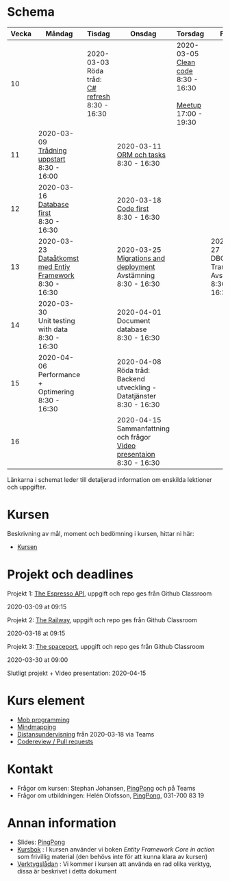 # Schema

Vecka|Måndag|Tisdag |Onsdag |Torsdag|Fredag
-----|-------|-------|------|------|------
10||2020-03-03<br />Röda tråd: [C# refresh](lecture_01_oop.md)<br />8:30 - 16:30||2020-03-05<br />[Clean code](lecture_02_cleancode.md)<br />8:30 - 16:30<br /><br />[Meetup](https://www.meetup.com/Goteborg-Computer-Education-Meetup-Group/events/267714745/)<br />17:00 - 19:30|
11|2020-03-09<br />[Trådning uppstart](lecture_03_treads.md)<br />8:30 - 16:00||2020-03-11<br />[ORM och tasks](lecture_04_orm.md)<br />8:30 - 16:30||
12|2020-03-16<br />[Database first](lecture_05_databasefirst.md)<br />8:30 - 16:30||2020-03-18<br />[Code first](lecture_06_codefirst.md)<br />8:30 - 16:30||
13|2020-03-23<br />[Dataåtkomst med Entiy Framework](lecture_07_data_with_ef.md)<br />8:30 - 16:30||2020-03-25<br />[Migrations and deployment](lecture_08_migrations.md)<br />Avstämning<br />8:30 - 16:30||2020-03-27<br />DBContext + Transactions<br />Avstämning<br />8:30 - 16:30
14|2020-03-30<br />Unit testing with data<br />8:30 - 16:30||2020-04-01<br />Document database<br />8:30 - 16:30||
15|2020-04-06<br />Performance + Optimering<br />8:30 - 16:30||2020-04-08<br />Röda tråd: Backend utveckling - Datatjänster<br />8:30 - 16:30||
16|  |                                       |2020-04-15<br />Sammanfattning och frågor<br />[Video presentaion](video_presentation.md)<br />8:30 - 16:30||

Länkarna i schemat leder till detaljerad information om enskilda lektioner och uppgifter.

# Kursen

Beskrivning av mål, moment och bedömning i kursen, hittar ni här:

* [Kursen](info_course.md)

# Projekt och deadlines
Projekt 1: [The Espresso API](https://github.com/PGBSNH19/project-the-barista), uppgift och repo ges från Github Classroom

2020-03-09 at 09:15



Projekt 2: [The Railway](https://github.com/PGBSNH19/project-the-train), uppgift och repo ges från Github Classroom

2020-03-18 at 09:15



Projekt 3: [The spaceport](https://github.com/PGBSNH19/project-the-spaceport), uppgift och repo ges från Github Classroom

2020-03-30 at 09:00



Slutligt projekt + Video presentation: 2020-04-15

# Kurs element

* [Mob programming](strategy_mobprogramming.md)
* [Mindmapping](strategy_mindmapping.md)
* [Distansundervisning](remote.md) från 2020-03-18 via Teams
* [Codereview / Pull requests](codereview.md)

# Kontakt
* Frågor om kursen: Stephan Johansen, [PingPong](https://yh.pingpong.se/courseId/9766/) och på Teams
* Frågor om utbildningen: Helén Olofsson, [PingPong](https://yh.pingpong.se/courseId/9766/), 031-700 83 19

# Annan information
* Slides: [PingPong](https://yh.pingpong.se/courseId/9766/content.do?id=3419879)
* [Kursbok](info_book.md) : I kursen använder vi boken *Entity Framework Core in action* som frivillig material (den behövs inte för att kunna klara av kursen)
* [Verktygslådan](info_tools.md) : Vi kommer i kursen att använda en rad olika verktyg, dissa är beskrivet i detta dokument

